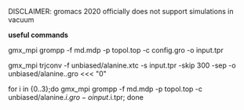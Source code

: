 DISCLAIMER: gromacs 2020 officially does not support simulations in vacuum

**useful commands**

gmx_mpi grompp -f md.mdp -p topol.top -c config.gro -o input.tpr

gmx_mpi trjconv -f unbiased/alanine.xtc -s input.tpr -skip 300 -sep -o unbiased/alanine..gro <<< "0"

for i in {0..3};do gmx_mpi grompp -f md.mdp -p topol.top -c unbiased/alanine.$i.gro -o input.$i.tpr; done
